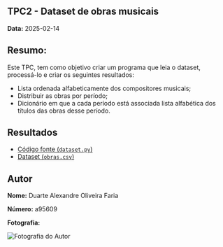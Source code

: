 ## TPC2 - Dataset de obras musicais

**Data:** 2025-02-14

## Resumo: 
Este TPC, tem como objetivo criar um programa que leia o dataset, processá-lo e criar os seguintes resultados:
- Lista ordenada alfabeticamente dos compositores musicais;
- Distribuir as obras por período;  
- Dicionário em que a cada período está associada lista alfabética dos títulos das obras desse período.

## Resultados
- [Código fonte (`dataset.py`)](dataset.py)
- [Dataset (`obras.csv`)](obras.csv)

## Autor

**Nome:** Duarte Alexandre Oliveira Faria

**Número:** a95609

**Fotografia:**

![Fotografia do Autor](20200928.jpg) 